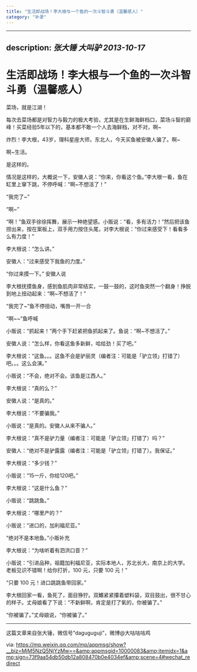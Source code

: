 ```yaml
---
title: "生活即战场！李大根与一个鱼的一次斗智斗勇（温馨感人）"
category: "补录"
---
```

---
description: *张大锤 大叫驴 2013-10-17*
---

# 生活即战场！李大根与一个鱼的一次斗智斗勇（温馨感人）

菜场，就是江湖！

每次去菜场都是对智力与毅力的极大考验，尤其是在生鲜海鲜档口，菜场斗智的巅峰！买菜经验5年以下的，基本都不敢一个人去海鲜档，对不对，啊~

炸烈！李大根，43岁，理科星座大师，东北人，今天买鱼被安徽人骗了。啊~

啊~生活。

是这样的。

情况是这样的，大概说一下，安徽人说：“你来，你看这个鱼。”李大根一看，鱼在缸里上窜下跳，不停呼喊：“啊~不想活了！”


“我完了~”

“啊~”

“啊！”鱼双手徐徐挥舞，展示一种绝望感。小贩说：“看，多有活力！”然后把该鱼捞出来，按在案板上，双手用力按住头尾，对李大根说：“你过来感受下！看看多么有力度！”

李大根说：“怎么讲。”

安徽人：“过来感受下我鱼的力度。”

“你过来摸一下。” 安徽人说

李大根抚摸鱼身，感到鱼肌肉非常结实，一鼓一鼓的，这时鱼突然一个翻身！挣脱到地上扭动起来：“啊~不想活了！”


“我完了~”鱼不停扭动，嘴唇一开一合

“啊~~”鱼呼喊

小贩说：“抓起来！”两个手下赶紧把鱼抓起来了。鱼说：“啊~不想活了。”

安徽人说：“怎么样，你看这鱼多新鲜，哈给劲！买了吧。”

李大根说：“这鱼。。。这鱼不会是驴丽灵（编者注：可能是「驴立领」打错了）吧。。。这么会演。”

小贩说：“不会，绝对不会。该鱼是江西人。”

李大根说：“真的么？”

安徽人说：“是真的。”

李大根说：“不要骗我。”

小贩说：“是真的。安徽人从来不骗人。”

李大根说：“真不是驴力量（编者注：可能是「驴立领」打错了）吗？”

安徽人：“绝对不是驴露露（编者注：可能是「驴立领」打错了）。我保证。”

李大根说：“多少钱？”

小贩说：“15一斤，你给120吧。”



李大根说：“这是什么鱼？”



小贩说：“跳跳鱼。”



李大根说：“哪里产的？”



小贩说：“进口的，加利福尼亚。”



“绝对不是本地鱼。”小贩补充



李大根说：“为啥听着有泗洪口音？”



小贩说：“引进品种，祖籍加利福尼亚，实际本地人，苏北长大，南京上的大学。老板见识不错啊！给你打折，100 元，只要 100 元！”



“只要 100 元！进口跳跳鱼带回家。”



李大根回家一看，鱼死了，面目狰狞。双鰭紧紧攥着塑料袋，双目鼓出，很不甘心的样子。丈母娘看了下说：“不新鲜啊，肯定是打了氧的，你被骗了。”



“你被骗了。”丈母娘说，“你被骗了。”


----

这篇文章来自张大锤，微信号“daguguguji”，微博@大咕咕咕鸡

via: https://mp.weixin.qq.com/mp/appmsg/show?__biz=MjM5NzQ5NjYzMw==&amp;appmsgid=10000083&amp;itemidx=1&amp;sign=73f9aa54db50db12a808470b0e4034ef&amp;scene=4#wechat_redirect





